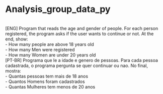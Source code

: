 # Analysis_group_data_py
<br>
[ENG] Program that reads the age and gender of people. For each person registered, the program asks if the user wants to continue or not. At the end, show:
<br>
- How many people are above 18 years old
<br>
- How many Men were registered
<br>
- How many Women are under 20 years old
<br>
[PT-BR] Programa que le a idade e genero de pessoas. Para cada pessoa cadastrada, o programa pergunta se quer continuar ou nao. No final, mostra:
<br>
- Quantas pessoas tem mais de 18 anos
<br> 
- Quantos Homens foram cadastrados
<br>
- Quantas Mulheres tem menos de 20 anos
